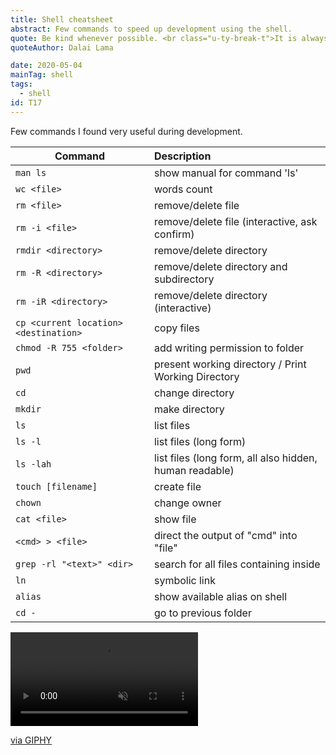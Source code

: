 ```yaml
---
title: Shell cheatsheet
abstract: Few commands to speed up development using the shell.
quote: Be kind whenever possible. <br class="u-ty-break-t">It is always possible.
quoteAuthor: Dalai Lama

date: 2020-05-04
mainTag: shell
tags:
  - shell
id: T17
---
```


Few commands I found very useful during development.

| Command                               | Description                                             |
|---------------------------------------|:--------------------------------------------------------|
| `man ls`                              | show manual for command 'ls'                            |
| `wc <file>`                           | words count                                             |
| `rm <file>`                           | remove/delete file                                      |
| `rm -i <file>`                        | remove/delete file (interactive, ask confirm)           |
| `rmdir <directory>`                   | remove/delete directory                                 |
| `rm -R <directory>`                   | remove/delete directory and subdirectory                |
| `rm -iR <directory>`                  | remove/delete directory (interactive)                   |
| `cp <current location> <destination>` | copy files                                              |
| `chmod -R 755 <folder>`               | add writing permission to folder                        |
| `pwd`                                 | present working directory / Print Working Directory     |
| `cd`                                  | change directory                                        |
| `mkdir`                               | make directory                                          |
| `ls`                                  | list files                                              |
| `ls -l`                               | list files (long form)                                  |
| `ls -lah`                             | list files (long form, all also hidden, human readable) |
| `touch [filename]`                    | create file                                             |
| `chown`                               | change owner                                            |
| `cat <file>`                          | show file                                               |
| `<cmd> > <file>`                      | direct the output of "cmd" into "file"                  |
| `grep -rl "<text>" <dir>`             | search for all files containing <text> inside <dir>     |
| `ln`                                  | symbolic link                                           |
| `alias`                               | show available alias on shell                           |
| `cd -`                                | go to previous folder                                   |

<div class="s-giphy s-giphy--small-d">
  <video autoplay loop muted playsinline>
    <source src="https://i.giphy.com/media/LqafmeaBVxCRG/giphy.mp4" type="video/mp4">
  </video>
  <p><a href="https://giphy.com/gifs/mensweardog-cute-dog-LqafmeaBVxCRG">via GIPHY</a></p>
</div>
